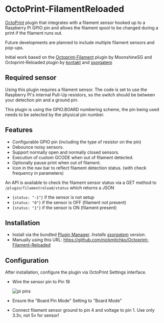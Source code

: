 # OctoPrint-FilamentReloaded

[OctoPrint](http://octoprint.org/) plugin that integrates with a filament sensor hooked up to a Raspberry Pi GPIO pin and allows the filament spool to be changed during a print if the filament runs out.

Future developments are planned to include multiple filament sensors and pop-ups.

Initial work based on the [Octoprint-Filament](https://github.com/MoonshineSG/Octoprint-Filament) plugin by MoonshineSG and Octoprint-Reloaded plugin by [kontakt](https://github.com/kontakt/Octoprint-Filament-Reloaded/archive/master.zip) and [ssorgatem](https://github.com/ssorgatem/Octoprint-Filament-Reloaded/archive/master.zip)

## Required sensor

Using this plugin requires a filament sensor. The code is set to use the Raspberry Pi's internal Pull-Up resistors, so the switch should be between your detection pin and a ground pin.

This plugin is using the GPIO.BOARD numbering scheme, the pin being used needs to be selected by the physical pin number.

## Features

* Configurable GPIO pin (including the type of resistor on the pin)
* Debounce noisy sensors.
* Support normally open and normally closed sensors.
* Execution of custom GCODE when out of filament detected.
* Optionally pause print when out of filament.
* Icon in the nav bar to reflect filament detection status. (with check frequency in parameters)

An API is available to check the filament sensor status via a GET method to `/plugin/filamentreload/status` which returns a JSON

- `{status: "-1"}` if the sensor is not setup
- `{status: "0"}` if the sensor is OFF (filament not present)
- `{status: "1"}` if the sensor is ON (filament present)

## Installation

* Install via the bundled [Plugin Manager](https://plugins.octoprint.org/plugins/filament_sensor_reloaded/). _Installs [ssorgatem](https://github.com/ssorgatem/Octoprint-Filament-Reloaded/archive/master.zip) version._
* Manually using this URL: https://github.com/nickmitchko/Octoprint-Filament-Reloaded

## Configuration

After installation, configure the plugin via OctoPrint Settings interface.

* Wire the sensor pin to Pin 18

  ![pi pins](https://user-images.githubusercontent.com/7769991/151637147-26865806-1e60-4114-a93e-4e437530c197.png)
* Ensure the "Board Pin Mode" Setting to "Board Mode"

* Connect filament sensor ground to pin 4 and voltage to pin 1. Use only 3.3v, not 5v for sensor! 

